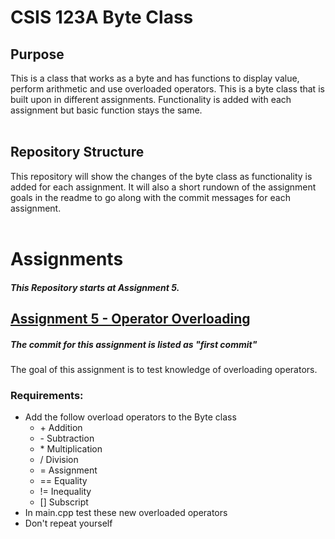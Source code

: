 # CSIS 123A Byte Class

## Purpose
This is a class that works as a byte and has functions to display value, perform arithmetic and use overloaded operators.
This is a byte class that is built upon in different assignments. Functionality is added with each assignment but basic function stays the same.
<br/>
<br/>

## Repository Structure
This repository will show the changes of the byte class as functionality is added for each assignment. It will also a short rundown of the assignment goals in the readme to go along with the commit messages for each assignment. 
<br/>
<br/>

# Assignments
##### This Repository starts at Assignment 5. 

## [Assignment 5 - Operator Overloading](https://github.com/redjordan1202/CSIS-123A-Byte/commit/8108f6a9666d04fe6cd737125a6614d810d4168e)
##### The commit for this assignment is listed as "first commit"
The goal of this assignment is to test knowledge of overloading operators.
### Requirements:
* Add the follow overload operators to the Byte class
    * \+ Addition
    * \- Subtraction
    * \* Multiplication
    * / Division
    * = Assignment
    * == Equality
    * != Inequality
    * \[] Subscript
* In main.cpp test these new overloaded operators
* Don't repeat yourself